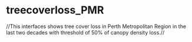 # treecoverloss_PMR
//This interfaces shows tree cover loss in Perth Metropolitan Region in the last two decades with threshold of 50% of canopy density loss.//
